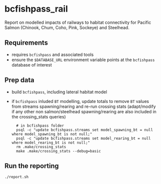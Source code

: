 # bcfishpass_rail

Report on modelled impacts of railways to habitat connectivity for Pacific Salmon (Chinook, Chum, Coho, Pink, Sockeye) and Steelhead.

## Requirements

- requires `bcfishpass` and associated tools
- ensure the `$DATABASE_URL` environment variable points at the `bcfishpass` database of interest

## Prep data

- build `bcfishpass`, including lateral habitat model

- if `bcfishpass` inluded `BT` modelling, update totals to remove `BT` values from streams spawning/rearing and re-run crossing stats 
(adapt/modify if any other non salmon/steelhead spawning/rearing are also included in the crossing_stats queries)

        # in bcfishpass folder
        psql -c "update bcfishpass.streams set model_spawning_bt = null where model_spawning_bt is not null;"
        psql -c "update bcfishpass.streams set model_rearing_bt = null where model_rearing_bt is not null;"
        rm .make/crossing_stats
        make .make/crossing_stats --debug=basic



## Run the reporting

    ./report.sh